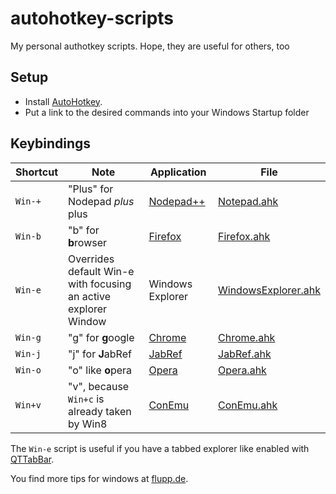 autohotkey-scripts
==================

My personal authotkey scripts. Hope, they are useful for others, too

## Setup

- Install [AutoHotkey].
- Put a link to the desired commands into your Windows Startup folder

## Keybindings

Shortcut | Note | Application | File
-------- | ---- | ----------- | ----
`Win-+`  | "Plus" for Nodepad *plus* plus | [Nodepad++] | [Notepad.ahk](Notepad.ahk)
`Win-b`  | "b" for **b**rowser | [Firefox] | [Firefox.ahk](Firefox.ahk)
`Win-e`  | Overrides default Win-e with focusing an active explorer Window | Windows Explorer | [WindowsExplorer.ahk](WindowsExplorer.ahk)
`Win-g`  | "g" for **g**oogle  | [Chrome]  | [Chrome.ahk](Chrome.ahk)
`Win-j`  | "j" for **J**abRef  | [JabRef]  | [JabRef.ahk](JabRef.ahk)
`Win-o`  | "o" like **o**pera  | [Opera]     | [Opera.ahk](Opera.ahk)
`Win+v`  | "v", because `Win+c` is already taken by Win8 | [ConEmu] | [ConEmu.ahk](ConEmu.ahk)

The `Win-e` script is useful if you have a tabbed explorer like enabled with [QTTabBar].

You find more tips for windows at [flupp.de].

[AutoHotkey]: http://www.autohotkey.com
[Chrome]: https://www.google.com/chrome
[ConEmu]: http://code.google.com/p/conemu-maximus5/
[Firefox]: http://www.mozilla.org/firefox
[JabRef]: http://jabref.sourceforge.net/
[Nodepad++]: http://notepad-plus-plus.org/
[Opera]: http://www.opera.com/
[QTTabBar]: http://qttabbar.sourceforge.net/

[flupp.de]: http://wiki.flupp.de/windows